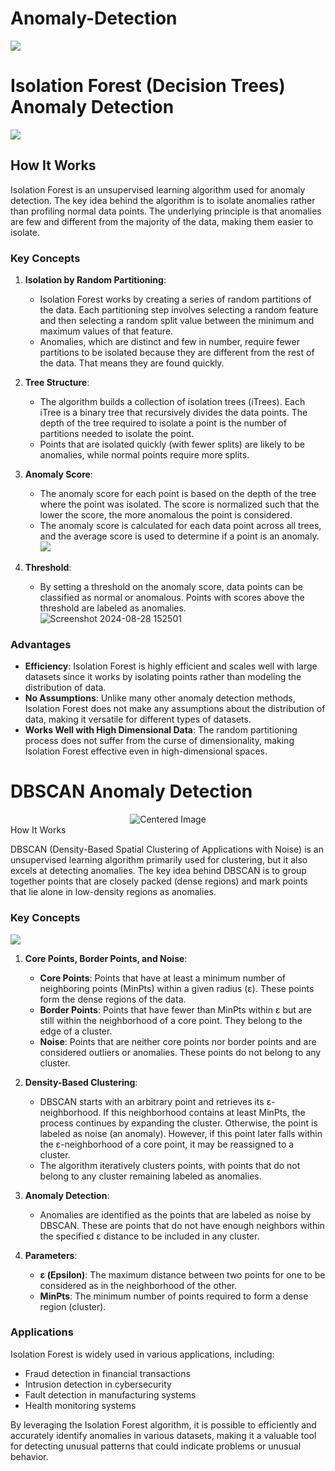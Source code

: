 # Anomaly-Detection 
![](https://github.com/user-attachments/assets/c4e54da3-c232-492a-b9d3-f019703ee6df)

# Isolation Forest (Decision Trees) Anomaly Detection

![](https://github.com/user-attachments/assets/b3e0a873-b7f6-459f-bc17-7fe454792233)

## How It Works

Isolation Forest is an unsupervised learning algorithm used for anomaly detection. The key idea behind the algorithm is to isolate anomalies rather than profiling normal data points. The underlying principle is that anomalies are few and different from the majority of the data, making them easier to isolate.

### Key Concepts

1. **Isolation by Random Partitioning**: 
   - Isolation Forest works by creating a series of random partitions of the data. Each partitioning step involves selecting a random feature and then selecting a random split value between the minimum and maximum values of that feature.
   - Anomalies, which are distinct and few in number, require fewer partitions to be isolated because they are different from the rest of the data. That means they are found quickly. 

2. **Tree Structure**:
   - The algorithm builds a collection of isolation trees (iTrees). Each iTree is a binary tree that recursively divides the data points. The depth of the tree required to isolate a point is the number of partitions needed to isolate the point.
   - Points that are isolated quickly (with fewer splits) are likely to be anomalies, while normal points require more splits.

3. **Anomaly Score**:
   - The anomaly score for each point is based on the depth of the tree where the point was isolated. The score is normalized such that the lower the score, the more anomalous the point is considered.
   - The anomaly score is calculated for each data point across all trees, and the average score is used to determine if a point is an anomaly.
     ![](https://github.com/user-attachments/assets/73fdd90e-9ca4-4246-b148-8bb8b8dcba18)

5. **Threshold**:
   - By setting a threshold on the anomaly score, data points can be classified as normal or anomalous. Points with scores above the threshold are labeled as anomalies.
     ![Screenshot 2024-08-28 152501](https://github.com/user-attachments/assets/c7b2a548-29bc-4bf8-9005-86b146d549ed)

### Advantages

- **Efficiency**: Isolation Forest is highly efficient and scales well with large datasets since it works by isolating points rather than modeling the distribution of data.
- **No Assumptions**: Unlike many other anomaly detection methods, Isolation Forest does not make any assumptions about the distribution of data, making it versatile for different types of datasets.
- **Works Well with High Dimensional Data**: The random partitioning process does not suffer from the curse of dimensionality, making Isolation Forest effective even in high-dimensional spaces.

# DBSCAN Anomaly Detection

<div align="center">
    <img src="https://github.com/user-attachments/assets/92024f19-42ae-4c4b-8af3-bb0a7e68092a" alt="Centered Image">
</div

## How It Works

DBSCAN (Density-Based Spatial Clustering of Applications with Noise) is an unsupervised learning algorithm primarily used for clustering, but it also excels at detecting anomalies. The key idea behind DBSCAN is to group together points that are closely packed (dense regions) and mark points that lie alone in low-density regions as anomalies.

### Key Concepts

![](https://github.com/user-attachments/assets/a9043861-fbc1-4c70-bf08-a8b8b8faae7c)

1. **Core Points, Border Points, and Noise**:
   - **Core Points**: Points that have at least a minimum number of neighboring points (MinPts) within a given radius (ε). These points form the dense regions of the data.
   - **Border Points**: Points that have fewer than MinPts within ε but are still within the neighborhood of a core point. They belong to the edge of a cluster.
   - **Noise**: Points that are neither core points nor border points and are considered outliers or anomalies. These points do not belong to any cluster.

2. **Density-Based Clustering**:
   - DBSCAN starts with an arbitrary point and retrieves its ε-neighborhood. If this neighborhood contains at least MinPts, the process continues by expanding the cluster. Otherwise, the point is labeled as noise (an anomaly). However, if this point later falls within the ε-neighborhood of a core point, it may be reassigned to a cluster.
   - The algorithm iteratively clusters points, with points that do not belong to any cluster remaining labeled as anomalies.

3. **Anomaly Detection**:
   - Anomalies are identified as the points that are labeled as noise by DBSCAN. These are points that do not have enough neighbors within the specified ε distance to be included in any cluster.

4. **Parameters**:
   - **ε (Epsilon)**: The maximum distance between two points for one to be considered as in the neighborhood of the other.
   - **MinPts**: The minimum number of points required to form a dense region (cluster).


### Applications

Isolation Forest is widely used in various applications, including:

- Fraud detection in financial transactions
- Intrusion detection in cybersecurity
- Fault detection in manufacturing systems
- Health monitoring systems

By leveraging the Isolation Forest algorithm, it is possible to efficiently and accurately identify anomalies in various datasets, making it a valuable tool for detecting unusual patterns that could indicate problems or unusual behavior.
